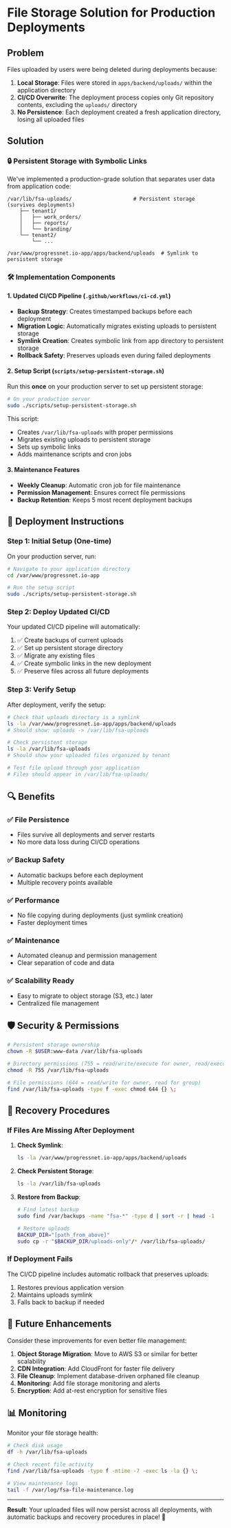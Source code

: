 # File Storage Solution for Production Deployments

## Problem

Files uploaded by users were being deleted during deployments because:

1. **Local Storage**: Files were stored in `apps/backend/uploads/` within the application directory
2. **CI/CD Overwrite**: The deployment process copies only Git repository contents, excluding the `uploads/` directory
3. **No Persistence**: Each deployment created a fresh application directory, losing all uploaded files

## Solution

### 🔒 Persistent Storage with Symbolic Links

We've implemented a production-grade solution that separates user data from application code:

```
/var/lib/fsa-uploads/                    # Persistent storage (survives deployments)
    ├── tenant1/
    │   ├── work_orders/
    │   ├── reports/
    │   └── branding/
    └── tenant2/
        └── ...

/var/www/progressnet.io-app/apps/backend/uploads  # Symlink to persistent storage
```

### 🛠️ Implementation Components

#### 1. **Updated CI/CD Pipeline** (`.github/workflows/ci-cd.yml`)

- **Backup Strategy**: Creates timestamped backups before each deployment
- **Migration Logic**: Automatically migrates existing uploads to persistent storage
- **Symlink Creation**: Creates symbolic link from app directory to persistent storage
- **Rollback Safety**: Preserves uploads even during failed deployments

#### 2. **Setup Script** (`scripts/setup-persistent-storage.sh`)

Run this **once** on your production server to set up persistent storage:

```bash
# On your production server
sudo ./scripts/setup-persistent-storage.sh
```

This script:
- Creates `/var/lib/fsa-uploads` with proper permissions
- Migrates existing uploads to persistent storage
- Sets up symbolic links
- Adds maintenance scripts and cron jobs

#### 3. **Maintenance Features**

- **Weekly Cleanup**: Automatic cron job for file maintenance
- **Permission Management**: Ensures correct file permissions
- **Backup Retention**: Keeps 5 most recent deployment backups

## 🚀 Deployment Instructions

### Step 1: Initial Setup (One-time)

On your production server, run:

```bash
# Navigate to your application directory
cd /var/www/progressnet.io-app

# Run the setup script
sudo ./scripts/setup-persistent-storage.sh
```

### Step 2: Deploy Updated CI/CD

Your updated CI/CD pipeline will automatically:

1. ✅ Create backups of current uploads
2. ✅ Set up persistent storage directory
3. ✅ Migrate any existing files
4. ✅ Create symbolic links in the new deployment
5. ✅ Preserve files across all future deployments

### Step 3: Verify Setup

After deployment, verify the setup:

```bash
# Check that uploads directory is a symlink
ls -la /var/www/progressnet.io-app/apps/backend/uploads
# Should show: uploads -> /var/lib/fsa-uploads

# Check persistent storage
ls -la /var/lib/fsa-uploads
# Should show your uploaded files organized by tenant

# Test file upload through your application
# Files should appear in /var/lib/fsa-uploads/
```

## 🔍 Benefits

### ✅ **File Persistence**
- Files survive all deployments and server restarts
- No more data loss during CI/CD operations

### ✅ **Backup Safety**
- Automatic backups before each deployment
- Multiple recovery points available

### ✅ **Performance**
- No file copying during deployments (just symlink creation)
- Faster deployment times

### ✅ **Maintenance**
- Automated cleanup and permission management
- Clear separation of code and data

### ✅ **Scalability Ready**
- Easy to migrate to object storage (S3, etc.) later
- Centralized file management

## 🛡️ Security & Permissions

```bash
# Persistent storage ownership
chown -R $USER:www-data /var/lib/fsa-uploads

# Directory permissions (755 = read/write/execute for owner, read/execute for group)
chmod -R 755 /var/lib/fsa-uploads

# File permissions (644 = read/write for owner, read for group)
find /var/lib/fsa-uploads -type f -exec chmod 644 {} \;
```

## 🔄 Recovery Procedures

### If Files Are Missing After Deployment

1. **Check Symlink**:
   ```bash
   ls -la /var/www/progressnet.io-app/apps/backend/uploads
   ```

2. **Check Persistent Storage**:
   ```bash
   ls -la /var/lib/fsa-uploads
   ```

3. **Restore from Backup**:
   ```bash
   # Find latest backup
   sudo find /var/backups -name "fsa-*" -type d | sort -r | head -1

   # Restore uploads
   BACKUP_DIR="[path_from_above]"
   sudo cp -r "$BACKUP_DIR/uploads-only"/* /var/lib/fsa-uploads/
   ```

### If Deployment Fails

The CI/CD pipeline includes automatic rollback that preserves uploads:

1. Restores previous application version
2. Maintains uploads symlink
3. Falls back to backup if needed

## 🎯 Future Enhancements

Consider these improvements for even better file management:

1. **Object Storage Migration**: Move to AWS S3 or similar for better scalability
2. **CDN Integration**: Add CloudFront for faster file delivery
3. **File Cleanup**: Implement database-driven orphaned file cleanup
4. **Monitoring**: Add file storage monitoring and alerts
5. **Encryption**: Add at-rest encryption for sensitive files

## 📊 Monitoring

Monitor your file storage health:

```bash
# Check disk usage
df -h /var/lib/fsa-uploads

# Check recent file activity
find /var/lib/fsa-uploads -type f -mtime -7 -exec ls -la {} \;

# View maintenance logs
tail -f /var/log/fsa-file-maintenance.log
```

---

**Result**: Your uploaded files will now persist across all deployments, with automatic backups and recovery procedures in place! 🎉